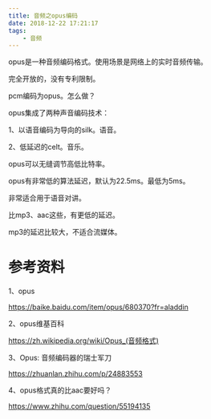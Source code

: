 ```yaml
---
title: 音频之opus编码
date: 2018-12-22 17:21:17
tags:
	- 音频
---
```






opus是一种音频编码格式。使用场景是网络上的实时音频传输。

完全开放的，没有专利限制。



pcm编码为opus。怎么做？



opus集成了两种声音编码技术：

1、以语音编码为导向的silk。语音。

2、低延迟的celt。音乐。

opus可以无缝调节高低比特率。

opus有非常低的算法延迟，默认为22.5ms。最低为5ms。

非常适合用于语音对讲。

比mp3、aac这些，有更低的延迟。

mp3的延迟比较大，不适合流媒体。



# 参考资料

1、opus

https://baike.baidu.com/item/opus/680370?fr=aladdin

2、opus维基百科

https://zh.wikipedia.org/wiki/Opus_(音频格式)

3、Opus: 音频编码器的瑞士军刀

https://zhuanlan.zhihu.com/p/24883553

4、opus格式真的比aac要好吗？

https://www.zhihu.com/question/55194135